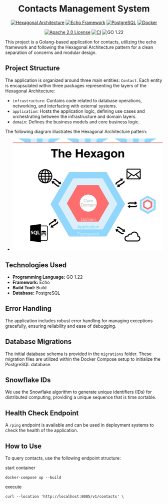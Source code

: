 <h1 style="text-align: center;">
    Contacts Management System
</h1>

<div style="text-align: center;">

[![Hexagonal Architecture](https://img.shields.io/badge/Architecture-Hexagonal-40B5A4.svg)](https://en.wikipedia.org/wiki/Hexagonal_architecture_(software))
[![Echo Framework](https://img.shields.io/badge/echo-framework-blue)](https://echo.labstack.com/)
[![PostgreSQL](https://img.shields.io/badge/Database-PostgreSQL-336791.svg)](https://www.postgresql.org/)
[![Docker](https://img.shields.io/badge/Container-Docker-2496ED.svg)](https://www.docker.com/)

[![Apache 2.0 License](https://img.shields.io/badge/License-Apache%202.0-orange)](./LICENSE)
[![CI](https://github.com/fmcarrero/contacts-api/actions/workflows/CI.yml/badge.svg?branch=main)](https://github.com/fmcarrero/payments/actions/workflows/CI.yml)
![GO 1.22](https://img.shields.io/badge/go-1.22-blue)
</div>

This project is a Golang-based application for contacts, utilizing the echo framework and following the Hexagonal Architecture pattern for a clean separation of concerns and modular design.

## Project Structure

The application is organized around three main entities: `Contact`. Each entity is encapsulated within three packages representing the layers of the Hexagonal Architecture:

- `infrastructure`: Contains code related to database operations, networking, and interfacing with external systems.
- `application`: Hosts the application logic, defining use cases and orchestrating between the infrastructure and domain layers.
- `domain`: Defines the business models and core business logic.

The following diagram illustrates the Hexagonal Architecture pattern:

- ![hexagonal.webp](docs/img/hexagonal.webp)

## Technologies Used

- **Programming Language:** GO 1.22
- **Framework:** Echo
- **Build Tool:** Build
- **Database:** PostgreSQL


## Error Handling

The application includes robust error handling for managing exceptions gracefully, ensuring reliability and ease of debugging.

## Database Migrations

The initial database schema is provided in the `migrations` folder. These migration files are utilized within the Docker Compose setup to initialize the PostgreSQL database.

## Snowflake IDs

We use the Snowflake algorithm to generate unique identifiers (IDs) for distributed computing, providing a unique sequence that is time sortable.

## Health Check Endpoint

A `/ping` endpoint is available and can be used in deployment systems to check the health of the application.


## How to Use

To query contacts, use the following endpoint structure:

start container

```docker-compose
docker-compose up --build
```

execute
```curl
curl --location 'http://localhost:8085/v1/contacts' \
```